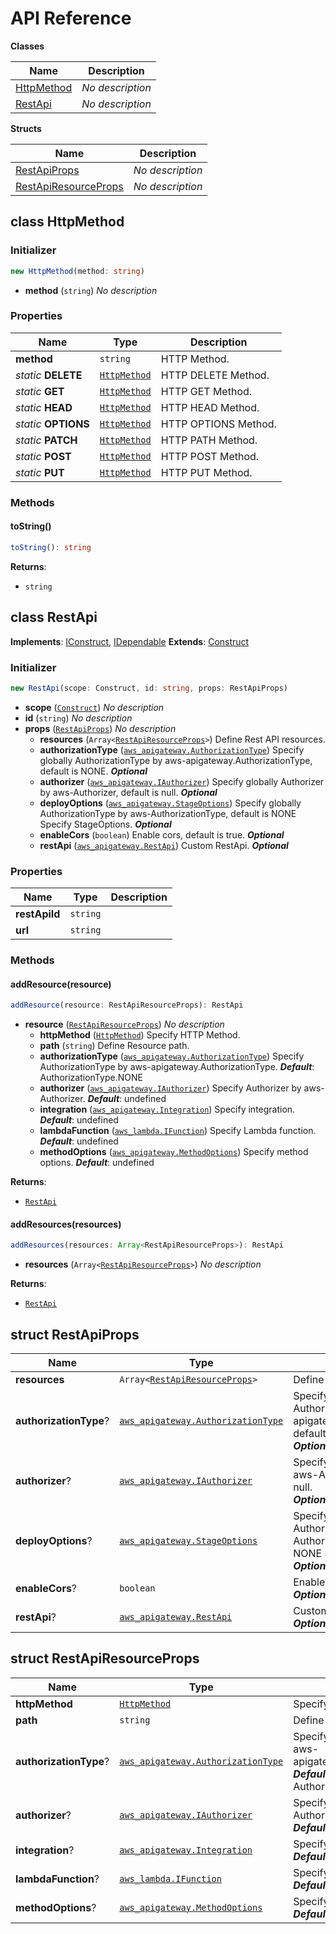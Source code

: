 # API Reference

**Classes**

Name|Description
----|-----------
[HttpMethod](#softchef-cdk-restapi-httpmethod)|*No description*
[RestApi](#softchef-cdk-restapi-restapi)|*No description*


**Structs**

Name|Description
----|-----------
[RestApiProps](#softchef-cdk-restapi-restapiprops)|*No description*
[RestApiResourceProps](#softchef-cdk-restapi-restapiresourceprops)|*No description*



## class HttpMethod  <a id="softchef-cdk-restapi-httpmethod"></a>




### Initializer




```ts
new HttpMethod(method: string)
```

* **method** (<code>string</code>)  *No description*



### Properties


Name | Type | Description 
-----|------|-------------
**method** | <code>string</code> | HTTP Method.
*static* **DELETE** | <code>[HttpMethod](#softchef-cdk-restapi-httpmethod)</code> | HTTP DELETE Method.
*static* **GET** | <code>[HttpMethod](#softchef-cdk-restapi-httpmethod)</code> | HTTP GET Method.
*static* **HEAD** | <code>[HttpMethod](#softchef-cdk-restapi-httpmethod)</code> | HTTP HEAD Method.
*static* **OPTIONS** | <code>[HttpMethod](#softchef-cdk-restapi-httpmethod)</code> | HTTP OPTIONS Method.
*static* **PATCH** | <code>[HttpMethod](#softchef-cdk-restapi-httpmethod)</code> | HTTP PATH Method.
*static* **POST** | <code>[HttpMethod](#softchef-cdk-restapi-httpmethod)</code> | HTTP POST Method.
*static* **PUT** | <code>[HttpMethod](#softchef-cdk-restapi-httpmethod)</code> | HTTP PUT Method.

### Methods


#### toString() <a id="softchef-cdk-restapi-httpmethod-tostring"></a>



```ts
toString(): string
```


__Returns__:
* <code>string</code>



## class RestApi  <a id="softchef-cdk-restapi-restapi"></a>



__Implements__: [IConstruct](#constructs-iconstruct), [IDependable](#constructs-idependable)
__Extends__: [Construct](#constructs-construct)

### Initializer




```ts
new RestApi(scope: Construct, id: string, props: RestApiProps)
```

* **scope** (<code>[Construct](#constructs-construct)</code>)  *No description*
* **id** (<code>string</code>)  *No description*
* **props** (<code>[RestApiProps](#softchef-cdk-restapi-restapiprops)</code>)  *No description*
  * **resources** (<code>Array<[RestApiResourceProps](#softchef-cdk-restapi-restapiresourceprops)></code>)  Define Rest API resources. 
  * **authorizationType** (<code>[aws_apigateway.AuthorizationType](#aws-cdk-lib-aws-apigateway-authorizationtype)</code>)  Specify globally AuthorizationType by aws-apigateway.AuthorizationType, default is NONE. __*Optional*__
  * **authorizer** (<code>[aws_apigateway.IAuthorizer](#aws-cdk-lib-aws-apigateway-iauthorizer)</code>)  Specify globally Authorizer by aws-Authorizer, default is null. __*Optional*__
  * **deployOptions** (<code>[aws_apigateway.StageOptions](#aws-cdk-lib-aws-apigateway-stageoptions)</code>)  Specify globally AuthorizationType by aws-AuthorizationType, default is NONE Specify StageOptions. __*Optional*__
  * **enableCors** (<code>boolean</code>)  Enable cors, default is true. __*Optional*__
  * **restApi** (<code>[aws_apigateway.RestApi](#aws-cdk-lib-aws-apigateway-restapi)</code>)  Custom RestApi. __*Optional*__



### Properties


Name | Type | Description 
-----|------|-------------
**restApiId** | <code>string</code> | <span></span>
**url** | <code>string</code> | <span></span>

### Methods


#### addResource(resource) <a id="softchef-cdk-restapi-restapi-addresource"></a>



```ts
addResource(resource: RestApiResourceProps): RestApi
```

* **resource** (<code>[RestApiResourceProps](#softchef-cdk-restapi-restapiresourceprops)</code>)  *No description*
  * **httpMethod** (<code>[HttpMethod](#softchef-cdk-restapi-httpmethod)</code>)  Specify HTTP Method. 
  * **path** (<code>string</code>)  Define Resource path. 
  * **authorizationType** (<code>[aws_apigateway.AuthorizationType](#aws-cdk-lib-aws-apigateway-authorizationtype)</code>)  Specify AuthorizationType by aws-apigateway.AuthorizationType. __*Default*__: AuthorizationType.NONE
  * **authorizer** (<code>[aws_apigateway.IAuthorizer](#aws-cdk-lib-aws-apigateway-iauthorizer)</code>)  Specify Authorizer by aws-Authorizer. __*Default*__: undefined
  * **integration** (<code>[aws_apigateway.Integration](#aws-cdk-lib-aws-apigateway-integration)</code>)  Specify integration. __*Default*__: undefined
  * **lambdaFunction** (<code>[aws_lambda.IFunction](#aws-cdk-lib-aws-lambda-ifunction)</code>)  Specify Lambda function. __*Default*__: undefined
  * **methodOptions** (<code>[aws_apigateway.MethodOptions](#aws-cdk-lib-aws-apigateway-methodoptions)</code>)  Specify method options. __*Default*__: undefined

__Returns__:
* <code>[RestApi](#softchef-cdk-restapi-restapi)</code>

#### addResources(resources) <a id="softchef-cdk-restapi-restapi-addresources"></a>



```ts
addResources(resources: Array<RestApiResourceProps>): RestApi
```

* **resources** (<code>Array<[RestApiResourceProps](#softchef-cdk-restapi-restapiresourceprops)></code>)  *No description*

__Returns__:
* <code>[RestApi](#softchef-cdk-restapi-restapi)</code>



## struct RestApiProps  <a id="softchef-cdk-restapi-restapiprops"></a>






Name | Type | Description 
-----|------|-------------
**resources** | <code>Array<[RestApiResourceProps](#softchef-cdk-restapi-restapiresourceprops)></code> | Define Rest API resources.
**authorizationType**? | <code>[aws_apigateway.AuthorizationType](#aws-cdk-lib-aws-apigateway-authorizationtype)</code> | Specify globally AuthorizationType by aws-apigateway.AuthorizationType, default is NONE.<br/>__*Optional*__
**authorizer**? | <code>[aws_apigateway.IAuthorizer](#aws-cdk-lib-aws-apigateway-iauthorizer)</code> | Specify globally Authorizer by aws-Authorizer, default is null.<br/>__*Optional*__
**deployOptions**? | <code>[aws_apigateway.StageOptions](#aws-cdk-lib-aws-apigateway-stageoptions)</code> | Specify globally AuthorizationType by aws-AuthorizationType, default is NONE Specify StageOptions.<br/>__*Optional*__
**enableCors**? | <code>boolean</code> | Enable cors, default is true.<br/>__*Optional*__
**restApi**? | <code>[aws_apigateway.RestApi](#aws-cdk-lib-aws-apigateway-restapi)</code> | Custom RestApi.<br/>__*Optional*__



## struct RestApiResourceProps  <a id="softchef-cdk-restapi-restapiresourceprops"></a>






Name | Type | Description 
-----|------|-------------
**httpMethod** | <code>[HttpMethod](#softchef-cdk-restapi-httpmethod)</code> | Specify HTTP Method.
**path** | <code>string</code> | Define Resource path.
**authorizationType**? | <code>[aws_apigateway.AuthorizationType](#aws-cdk-lib-aws-apigateway-authorizationtype)</code> | Specify AuthorizationType by aws-apigateway.AuthorizationType.<br/>__*Default*__: AuthorizationType.NONE
**authorizer**? | <code>[aws_apigateway.IAuthorizer](#aws-cdk-lib-aws-apigateway-iauthorizer)</code> | Specify Authorizer by aws-Authorizer.<br/>__*Default*__: undefined
**integration**? | <code>[aws_apigateway.Integration](#aws-cdk-lib-aws-apigateway-integration)</code> | Specify integration.<br/>__*Default*__: undefined
**lambdaFunction**? | <code>[aws_lambda.IFunction](#aws-cdk-lib-aws-lambda-ifunction)</code> | Specify Lambda function.<br/>__*Default*__: undefined
**methodOptions**? | <code>[aws_apigateway.MethodOptions](#aws-cdk-lib-aws-apigateway-methodoptions)</code> | Specify method options.<br/>__*Default*__: undefined




